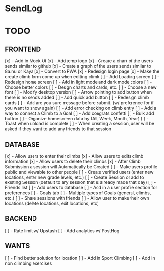 # SendLog

# TODO

## FRONTEND

[x] - Add in Mock UI
[x] - Add temp logo
[x] - Create a chart of the users sends similar to github
[x] - Create a graph of the users sends similar to 8a.nu or Kaya
[x] - Convert to PWA
[x] - Redesign login page
[x] - Make the create climb form come up when editing climb
[ ] - Add Loading screen
[ ] - Redesign home screen
[ ] - Add in light mode and dark mode colors
[ ] - Choose better colors
[ ] - Design charts and cards, etc.
[ ] - Choose a new font
[ ] - Modify desktop version
[ ] - Arrow pointing to add button when there is no sends added
[ ] - Add quick add button
[ ] - Redesign climb cards
[ ] - Add are you sure message before submit. (w/ preference for if you want to show again)
[ ] - Add error checking on climb entry
[ ] - Add a way to connect a Climb to a Goal
[ ] - Add congrats confetti
[ ] - Bulk add button
[ ] - Organize homescreen data by (All, Week, Month, Year)
[ ] - Toast when upload is complete
[ ] - When creating a session, user will be asked if they want to add any friends to that session

## DATABASE

[x] - Allow users to enter their climbs
[x] - Allow users to edits climb information
[x] - Allow users to delete their climbs
[x] - After Climb Submission a session will Automatically be Created
[ ] - Make users profile public and viewable to other people
[ ] - Create verified users (enter new locations, enter new grade levels, etc.)
[ ] - Create Session or add to existing Session (default to any session that is already made that day)
[ ] - Friends list
[ ] - Add users to database
[ ] - Add in a user profile section for preferences
[ ] - Goals tab
[ ] - Multiple types of Goals (general, climbs, etc.)
[ ] - Share sessions with friends
[ ] - Allow user to make their own locations (delete locations, edit locations, etc)

## BACKEND

[ ] - Rate limit w/ Upstash
[ ] - Add analytics w/ PostHog

## WANTS

[ ] - Find better solution for location
[ ] - Add in Sport Climbing
[ ] - Add in non climbing exercises
